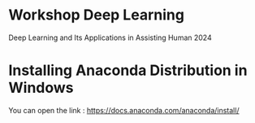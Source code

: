 # Workshop Deep Learning
 Deep Learning and Its Applications in Assisting Human 2024

# Installing Anaconda Distribution in Windows
You can open the link : https://docs.anaconda.com/anaconda/install/
